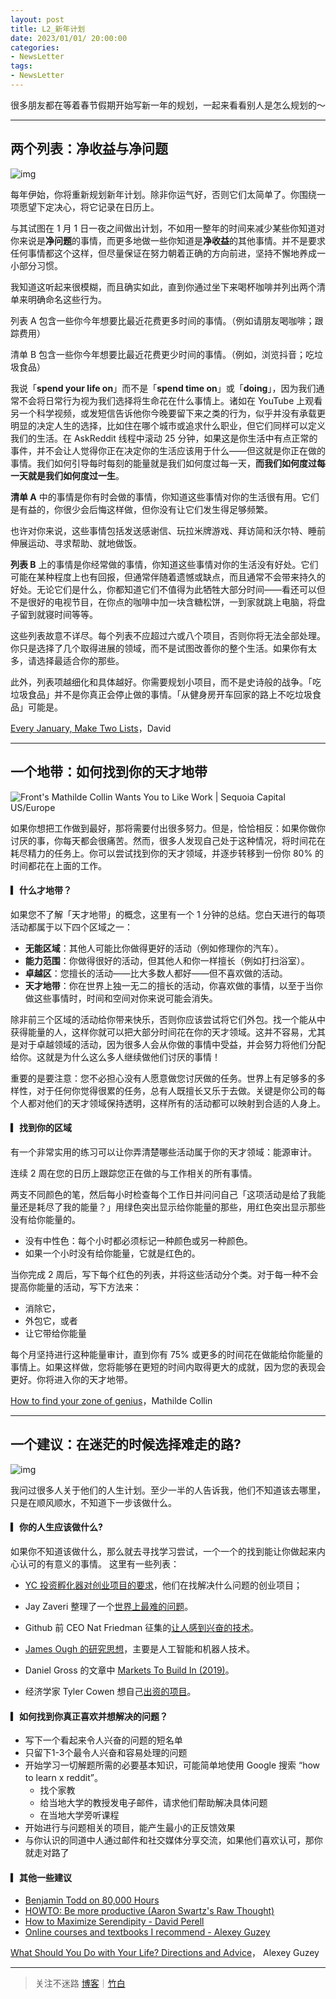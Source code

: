 ```yaml
---
layout: post
title: L2_新年计划
date: 2023/01/01/ 20:00:00
categories:
- NewsLetter
tags:
- NewsLetter
---
```


很多朋友都在等着春节假期开始写新一年的规划，一起来看看别人是怎么规划的～

---

## 两个列表：净收益与净问题

![img](https://pics.naaln.com/blog/2023-01-08-ITDO-authREST-1.jpg-basicBlog)

每年伊始，你将重新规划新年计划。除非你运气好，否则它们太简单了。你围绕一项愿望下定决心，将它记录在日历上。

与其试图在 1 月 1 日一夜之间做出计划，不如用一整年的时间来减少某些你知道对你来说是**净问题**的事情，而更多地做一些你知道是**净收益**的其他事情。并不是要求任何事情都这个这样，但尽量保证在努力朝着正确的方向前进，坚持不懈地养成一小部分习惯。

我知道这听起来很模糊，而且确实如此，直到你通过坐下来喝杯咖啡并列出两个清单来明确命名这些行为。

列表 A 包含一些你今年想要比最近花费更多时间的事情。（例如请朋友喝咖啡；跟踪费用）

清单 B 包含一些你今年想要比最近花费更少时间的事情。（例如，浏览抖音；吃垃圾食品）

我说「**spend your life on**」而不是「**spend time on**」或「**doing**」，因为我们通常不会将日常行为视为我们选择将生命花在什么事情上。诸如在 YouTube 上观看另一个科学视频，或发短信告诉他你今晚要留下来之类的行为，似乎并没有承载更明显的决定人生的选择，比如住在哪个城市或追求什么职业，但它们同样可以定义我们的生活。在 AskReddit 线程中滚动 25 分钟，如果这是你生活中有点正常的事件，并不会让人觉得你正在决定你的生活应该用于什么——但这就是你正在做的事情。我们如何引导每时每刻的能量就是我们如何度过每一天，**而我们如何度过每一天就是我们如何度过一生**。

**清单 A** 中的事情是你有时会做的事情，你知道这些事情对你的生活很有用。它们是有益的，你很少会后悔这样做，但你没有让它们发生得足够频繁。

也许对你来说，这些事情包括发送感谢信、玩拉米牌游戏、拜访简和沃尔特、睡前伸展运动、寻求帮助、就地做饭。

**列表 B** 上的事情是你经常做的事情，你知道这些事情对你的生活没有好处。它们可能在某种程度上也有回报，但通常伴随着遗憾或缺点，而且通常不会带来持久的好处。无论它们是什么，你都知道它们不值得为此牺牲大部分时间——看还可以但不是很好的电视节目，在你点的咖啡中加一块含糖松饼，一到家就跳上电脑，将盘子留到就寝时间等等。

这些列表故意不详尽。每个列表不应超过六或八个项目，否则你将无法全部处理。你只是选择了几个取得进展的领域，而不是试图改善你的整个生活。如果你有太多，请选择最适合你的那些。

此外，列表项越细化和具体越好。你需要规划小项目，而不是史诗般的战争。「吃垃圾食品」并不是你真正会停止做的事情。「从健身房开车回家的路上不吃垃圾食品」可能是。

[Every January, Make Two Lists](https://www.raptitude.com/2023/01/every-january-make-two-lists/)，David

---

## 一个地带：如何找到你的天才地带

![Front's Mathilde Collin Wants You to Like Work | Sequoia Capital US/Europe](https://pics.naaln.com/blog/2023-01-08-mathilde-collin-feature.jpg-basicBlog)

如果你想把工作做到最好，那将需要付出很多努力。但是，恰恰相反：如果你做你讨厌的事，你每天都会很痛苦。然而，很多人发现自己处于这种情况，将时间花在耗尽精力的任务上。你可以尝试找到你的天才领域，并逐步转移到一份你 80% 的时间都花在上面的工作。

#### ▎什么才地带？

如果您不了解「天才地带」的概念，这里有一个 1 分钟的总结。您白天进行的每项活动都属于以下四个区域之一：

- **无能区域**：其他人可能比你做得更好的活动（例如修理你的汽车）。
- **能力范围**：你做得很好的活动，但其他人和你一样擅长（例如打扫浴室）。
- **卓越区**：您擅长的活动——比大多数人都好——但不喜欢做的活动。
- **天才地带**：你在世界上独一无二的擅长的活动，你喜欢做的事情，以至于当你做这些事情时，时间和空间对你来说可能会消失。

除非前三个区域的活动给你带来快乐，否则你应该尝试将它们外包。找一个能从中获得能量的人，这样你就可以把大部分时间花在你的天才领域。这并不容易，尤其是对于卓越领域的活动，因为很多人会从你做的事情中受益，并会努力将他们分配给你。这就是为什么这么多人继续做他们讨厌的事情！

重要的是要注意：您不必担心没有人愿意做您讨厌做的任务。世界上有足够多的多样性，对于任何你觉得很累的任务，总有人既擅长又乐于去做。关键是你公司的每个人都对他们的天才领域保持透明，这样所有的活动都可以映射到合适的人身上。

#### ▎找到你的区域

有一个非常实用的练习可以让你弄清楚哪些活动属于你的天才领域：能源审计。

连续 2 周在您的日历上跟踪您正在做的与工作相关的所有事情。

两支不同颜色的笔，然后每小时检查每个工作日并问问自己「这项活动是给了我能量还是耗尽了我的能量？」用绿色突出显示给你能量的那些，用红色突出显示那些没有给你能量的。

* 没有中性色：每个小时都必须标记一种颜色或另一种颜色。
* 如果一个小时没有给你能量，它就是红色的。

当你完成 2 周后，写下每个红色的列表，并将这些活动分个类。对于每一种不会提高你能量的活动，写下方法来：

* 消除它，
* 外包它，或者
* 让它带给你能量

每个月坚持进行这种能量审计，直到你有 75% 或更多的时间花在做能给你能量的事情上。如果这样做，您将能够在更短的时间内取得更大的成就，因为您的表现会更好。你将进入你的天才地带。

[How to find your zone of genius](https://collinmathilde.medium.com/how-to-find-your-zone-of-genius-68378d493320)，Mathilde Collin

---

## 一个建议：在迷茫的时候选择难走的路?

![img](https://pics.naaln.com/blog/2023-01-08-20171214104211_FQr2u.thumb.1000_0.jpeg-basicBlog)

我问过很多人关于他们的人生计划。至少一半的人告诉我，他们不知道该去哪里，只是在顺风顺水，不知道下一步该做什么。

#### ▎你的人生应该做什么?

如果你不知道该做什么，那么就去寻找学习尝试，一个一个的找到能让你做起来内心认可的有意义的事情。
这里有一些列表：

- [YC 投资孵化器对创业项目的要求]( 投资孵化器对创业项目的要求)，他们在找解决什么问题的创业项目；

- Jay Zaveri 整理了一个[世界上最难的问题](https://docs.google.com/document/d/1Vb8WWbsVyEJzl66_qqtZfFr2uLL07Y7SJH5XKldjDPY/edit)。

- Github 前 CEO Nat Friedman 征集的[让人感到兴奋的技术](https://nintil.com/technology-some-people-are-excited-about/)。

- [James Ough 的研究思想](https://web.archive.org/web/20190130140607/https://github.com/tensor8/idea_dump)，主要是人工智能和机器人技术。

- Daniel Gross 的文章中 [Markets To Build In (2019)](https://pioneer.app/blog/2019-frontier-markets/)。

- 经济学家 Tyler Cowen 想自己[出资的项目](https://marginalrevolution.com/marginalrevolution/2019/12/work-on-these-things.html)。


#### ▎如何找到你真正喜欢并想解决的问题？

- 写下一个看起来令人兴奋的问题的短名单
- 只留下1-3个最令人兴奋和容易处理的问题
- 开始学习一切解题所需的必要基本知识，可能简单地使用 Google 搜索 “how to learn x reddit”。
  - 找个家教
  - 给当地大学的教授发电子邮件，请求他们帮助解决具体问题
  - 在当地大学旁听课程
- 开始进行与问题相关的项目，能产生最小的正反馈效果
- 与你认识的同道中人通过邮件和社交媒体分享交流，如果他们喜欢认可，那你就走对路了

#### ▎其他一些建议

- [Benjamin Todd on 80,000 Hours](https://80000hours.org/career-guide/how-to-be-successful/)
- [HOWTO: Be more productive (Aaron Swartz's Raw Thought)](http://www.aaronsw.com/weblog/productivity)
- [How to Maximize Serendipity - David Perell](https://perell.com/essay/serendipity/)
- [Online courses and textbooks I recommend - Alexey Guzey](https://guzey.com/education/courses/)



[What Should You Do with Your Life? Directions and Advice](https://guzey.com/personal/what-should-you-do-with-your-life/)， Alexey Guzey



---

> 关注不迷路 [博客](https://blog.naaln.com/)｜[竹白](https://space.zhubai.love/)